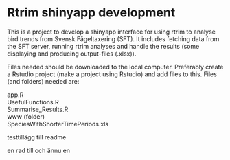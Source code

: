 # Rtrim shinyapp development
This is a project to develop a shinyapp interface for using rtrim to analyse bird trends from Svensk Fågeltaxering (SFT). It includes fetching data from the SFT server, running rtrim analyses and handle the results (some displaying and producing output-files (.xlsx)). 

Files needed should be downloaded to the local computer. Preferably create a Rstudio project (make a project using Rstudio) and add files to this. Files (and folders) needed are:

app.R<br/>
UsefulFunctions.R<br/>
Summarise_Results.R<br/>
www (folder)<br/>
SpeciesWithShorterTimePeriods.xls<br/>



testtillägg till readme

en rad till
 och ännu en
